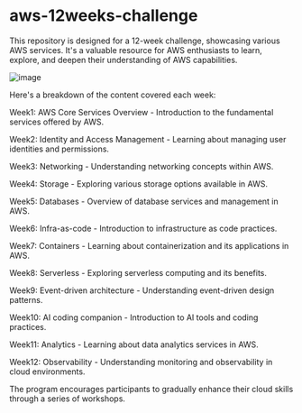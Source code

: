 # aws-12weeks-challenge
This repository is designed for a 12-week challenge, showcasing various AWS services. It's a valuable resource for AWS enthusiasts to learn, explore, and deepen their understanding of AWS capabilities.

![image](https://github.com/user-attachments/assets/91d91ef8-9f0e-4dd3-86e8-279d5f86e09b)

Here's a breakdown of the content covered each week:

Week1: AWS Core Services Overview - Introduction to the fundamental services offered by AWS.

Week2: Identity and Access Management - Learning about managing user identities and permissions.

Week3: Networking - Understanding networking concepts within AWS.

Week4: Storage - Exploring various storage options available in AWS.

Week5: Databases - Overview of database services and management in AWS.

Week6: Infra-as-code - Introduction to infrastructure as code practices.

Week7: Containers - Learning about containerization and its applications in AWS.

Week8: Serverless - Exploring serverless computing and its benefits.

Week9: Event-driven architecture - Understanding event-driven design patterns.

Week10: AI coding companion - Introduction to AI tools and coding practices.

Week11: Analytics - Learning about data analytics services in AWS.

Week12: Observability - Understanding monitoring and observability in cloud environments.

The program encourages participants to gradually enhance their cloud skills through a series of workshops.
